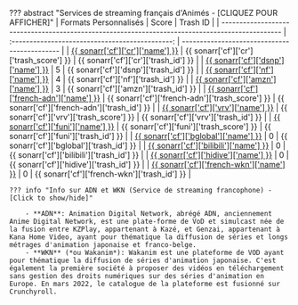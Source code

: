 ??? abstract "Services de streaming français d'Animés - [CLIQUEZ POUR AFFICHER]"
    | Formats Personnalisés                                                                           |                      Score                      | Trash ID                                     |
    | ----------------------------------------------------------------------------------------------- | :---------------------------------------------: | -------------------------------------------- |
    | [{{ sonarr['cf']['cr']['name'] }}](/Sonarr/sonarr-collection-of-custom-formats/#cr)             |     {{ sonarr['cf']['cr']['trash_score'] }}     | {{ sonarr['cf']['cr']['trash_id'] }}         |
    | [{{ sonarr['cf']['dsnp']['name'] }}](/Sonarr/sonarr-collection-of-custom-formats/#dsnp)         |                        5                        | {{ sonarr['cf']['dsnp']['trash_id'] }}       |
    | [{{ sonarr['cf']['nf']['name'] }}](/Sonarr/sonarr-collection-of-custom-formats/#nf)             |                        4                        | {{ sonarr['cf']['nf']['trash_id'] }}         |
    | [{{ sonarr['cf']['amzn']['name'] }}](/Sonarr/sonarr-collection-of-custom-formats/#amzn)         |                        3                        | {{ sonarr['cf']['amzn']['trash_id'] }}       |
    | [{{ sonarr['cf']['french-adn']['name'] }}](/Sonarr/sonarr-collection-of-custom-formats/#adn)    | {{ sonarr['cf']['french-adn']['trash_score'] }} | {{ sonarr['cf']['french-adn']['trash_id'] }} |
    | [{{ sonarr['cf']['vrv']['name'] }}](/Sonarr/sonarr-collection-of-custom-formats/#vrv)           |    {{ sonarr['cf']['vrv']['trash_score'] }}     | {{ sonarr['cf']['vrv']['trash_id'] }}        |
    | [{{ sonarr['cf']['funi']['name'] }}](/Sonarr/sonarr-collection-of-custom-formats/#funi)         |    {{ sonarr['cf']['funi']['trash_score'] }}    | {{ sonarr['cf']['funi']['trash_id'] }}       |
    | [{{ sonarr['cf']['bglobal']['name'] }}](/Sonarr/sonarr-collection-of-custom-formats/#b-global)  |                        0                        | {{ sonarr['cf']['bglobal']['trash_id'] }}    |
    | [{{ sonarr['cf']['bilibili']['name'] }}](/Sonarr/sonarr-collection-of-custom-formats/#bilibili) |                        0                        | {{ sonarr['cf']['bilibili']['trash_id'] }}   |
    | [{{ sonarr['cf']['hidive']['name'] }}](/Sonarr/sonarr-collection-of-custom-formats/#hidive)     |                        0                        | {{ sonarr['cf']['hidive']['trash_id'] }}     |
    | [{{ sonarr['cf']['french-wkn']['name'] }}](/Sonarr/sonarr-collection-of-custom-formats/#wkn)    |                        0                        | {{ sonarr['cf']['french-wkn']['trash_id'] }} |

    ??? info "Info sur ADN et WKN (Service de streaming francophone) - [Click to show/hide]"

        - **ADN**: Animation Digital Network, abrégé ADN, anciennement Anime Digital Network, est une plate-forme de VoD et simulcast née de la fusion entre KZPlay, appartenant à Kazé, et Genzai, appartenant à Kana Home Video, ayant pour thématique la diffusion de séries et longs métrages d'animation japonaise et franco-belge.
        - **WKN** (*ou Wakanim*): Wakanim est une plateforme de VOD ayant pour thématique la diffusion de séries d'animation japonaise. C'est également la première société à proposer des vidéos en téléchargement sans gestion des droits numériques sur des séries d'animation en Europe. En mars 2022, le catalogue de la plateforme est fusionné sur Crunchyroll.
